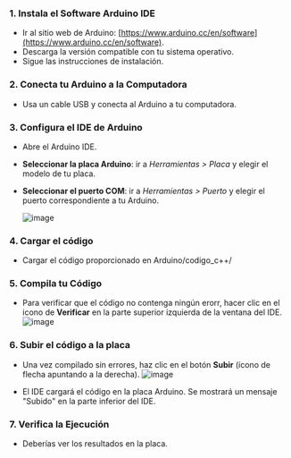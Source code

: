 ### 1. Instala el Software Arduino IDE
- Ir al sitio web de Arduino: [https://www.arduino.cc/en/software](https://www.arduino.cc/en/software).
- Descarga la versión compatible con tu sistema operativo.
- Sigue las instrucciones de instalación.

### 2. Conecta tu Arduino a la Computadora
- Usa un cable USB y conecta al Arduino a tu computadora.

### 3. Configura el IDE de Arduino
- Abre el Arduino IDE.
- **Seleccionar la placa Arduino**: ir a *Herramientas > Placa* y elegir el modelo de tu placa.
- **Seleccionar el puerto COM**: ir a *Herramientas > Puerto* y elegir el puerto correspondiente a tu Arduino.
    
  ![image](https://github.com/user-attachments/assets/16abae5c-35fe-4dfd-99fd-eb56b93e5d28)

### 4. Cargar el código
- Cargar el código proporcionado en Arduino/codigo_c++/

### 5. Compila tu Código
- Para verificar que el código no contenga ningún erorr, hacer clic en el icono de **Verificar** en la parte superior izquierda de la ventana del IDE.
![image](https://github.com/user-attachments/assets/a845ea1b-1360-4da4-8933-816bf6be6fa6)

### 6. Subir el código a la placa
- Una vez compilado sin errores, haz clic en el botón **Subir** (ícono de flecha apuntando a la derecha).
![image](https://github.com/user-attachments/assets/ef76b4c9-b600-4b01-a6e0-e3d0fe4694fa)

- El IDE cargará el código en la placa Arduino. Se mostrará un mensaje "Subido" en la parte inferior del IDE.

### 7. Verifica la Ejecución
- Deberías ver los resultados en la placa.
